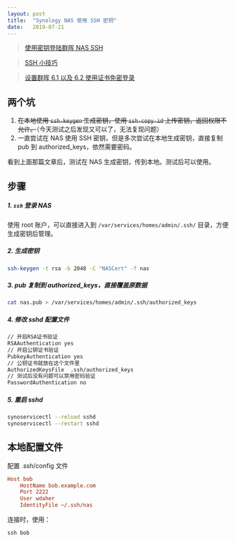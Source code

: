 ```yaml
---
layout: post
title:  "Synology NAS 使用 SSH 密钥"
date:   2019-07-21
---
```


> [使用密钥登陆群晖 NAS SSH](https://gblog.sherlocky.com/shi-yong-ssh-zheng-shu-deng-lu-qun-hui-nas/)

> [SSH 小技巧](https://limboy.me/tech/2010/08/28/ssh-tips.html)

> [设置群晖 6.1 以及 6.2 使用证书免密登录](https://soulteary.com/2018/07/20/synology-passwordless-ssh.html)

## 两个坑

1. ~~在本地使用 `ssh-keygen` 生成密钥，使用 `ssh-copy-id` 上传密钥，返回权限不允许。~~（今天测试之后发现又可以了，无法复现问题）
2. 一直尝试在 NAS 使用 SSH 密钥，但是多次尝试在本地生成密钥，直接复制 pub 到 authorized_keys，依然需要密码。

看到上面那篇文章后，测试在 NAS 生成密钥，传到本地。测试后可以使用。

## 步骤

##### 1. `ssh` 登录 NAS

使用 root 账户，可以直接进入到 `/var/services/homes/admin/.ssh/` 目录，方便生成密钥后管理。

##### 2. 生成密钥

```sh
ssh-keygen -t rsa -b 2048 -C "NASCert" -f nas
```

##### 3. pub 复制到 authorized_keys，直接覆盖原数据

```sh
cat nas.pub > /var/services/homes/admin/.ssh/authorized_keys
```

##### 4. 修改 sshd 配置文件

```sh
// 开启RSA证书验证  
RSAAuthentication yes
// 开启公钥证书验证
PubkeyAuthentication yes
// 公钥证书就放在这个文件里
AuthorizedKeysFile  .ssh/authorized_keys
// 测试后没有问题可以禁用密码验证
PasswordAuthentication no
```

##### 5. 重启 sshd

```sh
synoservicectl --reload sshd
synoservicectl --restart sshd
```

## 本地配置文件

配置 .ssh/config 文件

```ini
Host bob
    HostName bob.example.com
    Port 2222
    User wdaher
    IdentityFile ~/.ssh/nas
```

连接时，使用：

```
ssh bob
```

